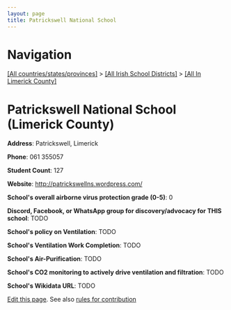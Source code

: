 ```yaml
---
layout: page
title: Patrickswell National School
---
```

# Navigation

[[All countries/states/provinces]](../../..) > [[All Irish School Districts]](../..) > [[All In Limerick County]](..)

# Patrickswell National School (Limerick County)

**Address**: Patrickswell, Limerick

**Phone**: 061 355057

**Student Count**: 127

**Website**: <http://patrickswellns.wordpress.com/>

**School's overall airborne virus protection grade (0-5)**: 0

**Discord, Facebook, or WhatsApp group for discovery/advocacy for THIS school**: TODO

**School's policy on Ventilation**: TODO

**School's Ventilation Work Completion**: TODO

**School's Air-Purification**: TODO

**School's CO2 monitoring to actively drive ventilation and filtration**: TODO

**School's Wikidata URL**: TODO


[Edit this page](https://github.com/ventilate-schools/Ireland/edit/main/./Limerick_County/Patrickswell_National_School.md). See also [rules for contribution](../../../contribution-rules/)